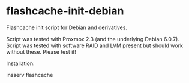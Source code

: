 flashcache-init-debian
======================

Flashcache init script for Debian and derivatives.

Script was tested with Proxmox 2.3 (and the underlying Debian 6.0.7).
Script was tested with software RAID and LVM present but should work without these. Please test it!

Installation:

insserv flashcache
